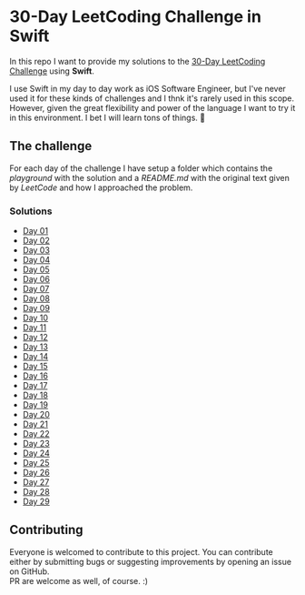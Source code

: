 # 30-Day LeetCoding Challenge in **Swift**

In this repo I want to provide my solutions to the [30-Day LeetCoding Challenge](https://leetcode.com/discuss/general-discussion/551411/30-Day-LeetCoding-Challenge) using **Swift**.

I use Swift in my day to day work as iOS Software Engineer, but I've never used it for these kinds of challenges and I thnk it's rarely used in this scope. However, given the great flexibility and power of the language I want to try it in this environment. 
I bet I will learn tons of things. 💪

## The challenge

For each day of the challenge I have setup a folder which contains the *playground* with the solution and a *README.md* with the original text given by *LeetCode* and how I approached the problem.

### Solutions
- [Day 01](https://github.com/MarcoCadei/30-day-leetcode-challenge-swift/tree/master/day01)
- [Day 02](https://github.com/MarcoCadei/30-day-leetcode-challenge-swift/tree/master/day02)
- [Day 03](https://github.com/MarcoCadei/30-day-leetcode-challenge-swift/tree/master/day03)
- [Day 04](https://github.com/MarcoCadei/30-day-leetcode-challenge-swift/tree/master/day04)
- [Day 05](https://github.com/MarcoCadei/30-day-leetcode-challenge-swift/tree/master/day05)
- [Day 06](https://github.com/MarcoCadei/30-day-leetcode-challenge-swift/tree/master/day06)
- [Day 07](https://github.com/MarcoCadei/30-day-leetcode-challenge-swift/tree/master/day07)
- [Day 08](https://github.com/MarcoCadei/30-day-leetcode-challenge-swift/tree/master/day08)
- [Day 09](https://github.com/MarcoCadei/30-day-leetcode-challenge-swift/tree/master/day09)
- [Day 10](https://github.com/MarcoCadei/30-day-leetcode-challenge-swift/tree/master/day10)
- [Day 11](https://github.com/MarcoCadei/30-day-leetcode-challenge-swift/tree/master/day11)
- [Day 12](https://github.com/MarcoCadei/30-day-leetcode-challenge-swift/tree/master/day12)
- [Day 13](https://github.com/MarcoCadei/30-day-leetcode-challenge-swift/tree/master/day13)
- [Day 14](https://github.com/MarcoCadei/30-day-leetcode-challenge-swift/tree/master/day14)
- [Day 15](https://github.com/MarcoCadei/30-day-leetcode-challenge-swift/tree/master/day15)
- [Day 16](https://github.com/MarcoCadei/30-day-leetcode-challenge-swift/tree/master/day16)
- [Day 17](https://github.com/MarcoCadei/30-day-leetcode-challenge-swift/tree/master/day17)
- [Day 18](https://github.com/MarcoCadei/30-day-leetcode-challenge-swift/tree/master/day18)
- [Day 19](https://github.com/MarcoCadei/30-day-leetcode-challenge-swift/tree/master/day19)
- [Day 20](https://github.com/MarcoCadei/30-day-leetcode-challenge-swift/tree/master/day20)
- [Day 21](https://github.com/MarcoCadei/30-day-leetcode-challenge-swift/tree/master/day21)
- [Day 22](https://github.com/MarcoCadei/30-day-leetcode-challenge-swift/tree/master/day22)
- [Day 23](https://github.com/MarcoCadei/30-day-leetcode-challenge-swift/tree/master/day23)
- [Day 24](https://github.com/MarcoCadei/30-day-leetcode-challenge-swift/tree/master/day24)
- [Day 25](https://github.com/MarcoCadei/30-day-leetcode-challenge-swift/tree/master/day25)
- [Day 26](https://github.com/MarcoCadei/30-day-leetcode-challenge-swift/tree/master/day26)
- [Day 27](https://github.com/MarcoCadei/30-day-leetcode-challenge-swift/tree/master/day27)
- [Day 28](https://github.com/MarcoCadei/30-day-leetcode-challenge-swift/tree/master/day28)
- [Day 29](https://github.com/MarcoCadei/30-day-leetcode-challenge-swift/tree/master/day29)

## Contributing

Everyone is welcomed to contribute to this project. 
You can contribute either by submitting bugs or suggesting improvements by opening an issue on GitHub.  
PR are welcome as well, of course. :)
